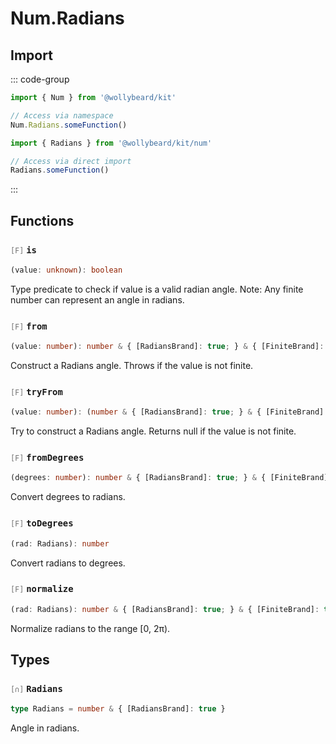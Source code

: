 # Num.Radians

## Import

::: code-group

```typescript [Namespace]
import { Num } from '@wollybeard/kit'

// Access via namespace
Num.Radians.someFunction()
```

```typescript [Barrel]
import { Radians } from '@wollybeard/kit/num'

// Access via direct import
Radians.someFunction()
```

:::

## Functions

### <span style="opacity: 0.6; font-weight: normal; font-size: 0.85em;">`[F]`</span> `is`

```typescript
(value: unknown): boolean
```

<SourceLink href="https://github.com/jasonkuhrt/kit/blob/main/./src/domains/num/radians/radians.ts#L20" />

Type predicate to check if value is a valid radian angle. Note: Any finite number can represent an angle in radians.

### <span style="opacity: 0.6; font-weight: normal; font-size: 0.85em;">`[F]`</span> `from`

```typescript
(value: number): number & { [RadiansBrand]: true; } & { [FiniteBrand]: true; }
```

<SourceLink href="https://github.com/jasonkuhrt/kit/blob/main/./src/domains/num/radians/radians.ts#L28" />

Construct a Radians angle. Throws if the value is not finite.

### <span style="opacity: 0.6; font-weight: normal; font-size: 0.85em;">`[F]`</span> `tryFrom`

```typescript
(value: number): (number & { [RadiansBrand]: true; } & { [FiniteBrand]: true; }) | null
```

<SourceLink href="https://github.com/jasonkuhrt/kit/blob/main/./src/domains/num/radians/radians.ts#L39" />

Try to construct a Radians angle. Returns null if the value is not finite.

### <span style="opacity: 0.6; font-weight: normal; font-size: 0.85em;">`[F]`</span> `fromDegrees`

```typescript
(degrees: number): number & { [RadiansBrand]: true; } & { [FiniteBrand]: true; }
```

<SourceLink href="https://github.com/jasonkuhrt/kit/blob/main/./src/domains/num/radians/radians.ts#L46" />

Convert degrees to radians.

### <span style="opacity: 0.6; font-weight: normal; font-size: 0.85em;">`[F]`</span> `toDegrees`

```typescript
(rad: Radians): number
```

<SourceLink href="https://github.com/jasonkuhrt/kit/blob/main/./src/domains/num/radians/radians.ts#L53" />

Convert radians to degrees.

### <span style="opacity: 0.6; font-weight: normal; font-size: 0.85em;">`[F]`</span> `normalize`

```typescript
(rad: Radians): number & { [RadiansBrand]: true; } & { [FiniteBrand]: true; }
```

<SourceLink href="https://github.com/jasonkuhrt/kit/blob/main/./src/domains/num/radians/radians.ts#L60" />

Normalize radians to the range [0, 2π).

## Types

### <span style="opacity: 0.6; font-weight: normal; font-size: 0.85em;">`[∩]`</span> `Radians`

```typescript
type Radians = number & { [RadiansBrand]: true }
```

<SourceLink href="https://github.com/jasonkuhrt/kit/blob/main/./src/domains/num/radians/radians.ts#L14" />

Angle in radians.
